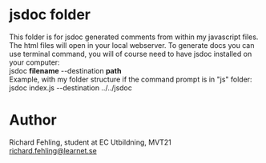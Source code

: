 # jsdoc folder
This folder is for jsdoc generated comments from within my javascript
files. The html files will open in your local webserver. To generate docs you can use 
terminal command, you will of course need to have jsdoc installed on your computer:<br/>
jsdoc **filename** --destination **path**<br/>
Example, with my folder structure if the command prompt is in "js" folder:<br/>
jsdoc index.js --destination ../../jsdoc

# Author
Richard Fehling, student at EC Utbildning, MVT21<br/>
richard.fehling@learnet.se
